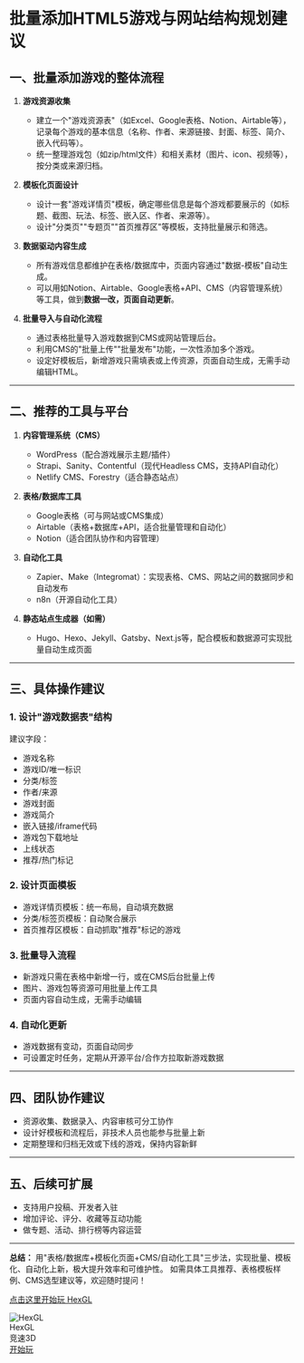 # 批量添加HTML5游戏与网站结构规划建议

## 一、批量添加游戏的整体流程

1. **游戏资源收集**
   - 建立一个"游戏资源表"（如Excel、Google表格、Notion、Airtable等），记录每个游戏的基本信息（名称、作者、来源链接、封面、标签、简介、嵌入代码等）。
   - 统一整理游戏包（如zip/html文件）和相关素材（图片、icon、视频等），按分类或来源归档。

2. **模板化页面设计**
   - 设计一套"游戏详情页"模板，确定哪些信息是每个游戏都要展示的（如标题、截图、玩法、标签、嵌入区、作者、来源等）。
   - 设计"分类页""专题页""首页推荐区"等模板，支持批量展示和筛选。

3. **数据驱动内容生成**
   - 所有游戏信息都维护在表格/数据库中，页面内容通过"数据-模板"自动生成。
   - 可以用如Notion、Airtable、Google表格+API、CMS（内容管理系统）等工具，做到**数据一改，页面自动更新**。

4. **批量导入与自动化流程**
   - 通过表格批量导入游戏数据到CMS或网站管理后台。
   - 利用CMS的"批量上传""批量发布"功能，一次性添加多个游戏。
   - 设定好模板后，新增游戏只需填表或上传资源，页面自动生成，无需手动编辑HTML。

---

## 二、推荐的工具与平台

1. **内容管理系统（CMS）**
   - WordPress（配合游戏展示主题/插件）
   - Strapi、Sanity、Contentful（现代Headless CMS，支持API自动化）
   - Netlify CMS、Forestry（适合静态站点）

2. **表格/数据库工具**
   - Google表格（可与网站或CMS集成）
   - Airtable（表格+数据库+API，适合批量管理和自动化）
   - Notion（适合团队协作和内容管理）

3. **自动化工具**
   - Zapier、Make（Integromat）：实现表格、CMS、网站之间的数据同步和自动发布
   - n8n（开源自动化工具）

4. **静态站点生成器（如需）**
   - Hugo、Hexo、Jekyll、Gatsby、Next.js等，配合模板和数据源可实现批量自动生成页面

---

## 三、具体操作建议

### 1. 设计"游戏数据表"结构
建议字段：
- 游戏名称
- 游戏ID/唯一标识
- 分类/标签
- 作者/来源
- 游戏封面
- 游戏简介
- 嵌入链接/iframe代码
- 游戏包下载地址
- 上线状态
- 推荐/热门标记

### 2. 设计页面模板
- 游戏详情页模板：统一布局，自动填充数据
- 分类/标签页模板：自动聚合展示
- 首页推荐区模板：自动抓取"推荐"标记的游戏

### 3. 批量导入流程
- 新游戏只需在表格中新增一行，或在CMS后台批量上传
- 图片、游戏包等资源可用批量上传工具
- 页面内容自动生成，无需手动编辑

### 4. 自动化更新
- 游戏数据有变动，页面自动同步
- 可设置定时任务，定期从开源平台/合作方拉取新游戏数据

---

## 四、团队协作建议

- 资源收集、数据录入、内容审核可分工协作
- 设计好模板和流程后，非技术人员也能参与批量上新
- 定期整理和归档无效或下线的游戏，保持内容新鲜

---

## 五、后续可扩展

- 支持用户投稿、开发者入驻
- 增加评论、评分、收藏等互动功能
- 做专题、活动、排行榜等内容运营

---

**总结：**
用"表格/数据库+模板化页面+CMS/自动化工具"三步法，实现批量、模板化、自动化上新，极大提升效率和可维护性。
如需具体工具推荐、表格模板样例、CMS选型建议等，欢迎随时提问！ 

<a href="games/hxegl/index.html" target="_blank">点击这里开始玩 HexGL</a> 

<div class="game-card">
  <img class="game-thumb" src="..." alt="HexGL">
  <div class="game-title">HexGL</div>
  <div class="game-tags"><span class="game-tag">竞速</span><span class="game-tag">3D</span></div>
  <a href="games/hxegl/index.html" target="_blank" class="game-btn">开始玩</a>
</div> 